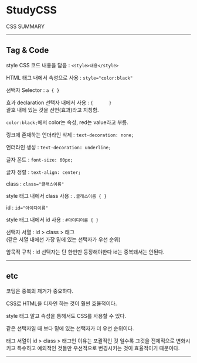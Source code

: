 # StudyCSS
CSS SUMMARY

---
## Tag & Code

style CSS 코드 내용을 담음 : `<style>내용</style>`

HTML 태그 내에서 속성으로 사용 : `style="color:black"`

선택자 Selector : `a { }`

효과 declaration 선택자 내에서 사용 : `{      }`  
괄호 내에 있는 것을 선언(효과)라고 지칭함.

`color:black;`에서 color는 속성, red는 value라고 부름.

링크에 존재하는 언더라인 삭제 : `text-decoration: none;`

언더라인 생성 : `text-decoration: underline;`

글자 폰트 : `font-size: 60px;`

글자 정렬 : `text-align: center;`

class : `class="클래스이름"`

style 태그 내에서 class 사용 : `.클래스이름 { }`

id : `id="아이디이름"`

style 태그 내에서 id 사용 : `#아이디이름 { }`

선택자 서열 : id > class > 태그  
(같은 서열 내에선 가장 밑에 있는 선택자가 우선 순위)

암묵적 규칙 : id 선택자는 단 한번만 등장해야한다 id는 중복돼서는 안된다.


---
## etc

코딩은 중복의 제거가 중요하다.

CSS로 HTML을 디자인 하는 것이 훨씬 효율적이다.

style 태그 말고 속성을 통해서도 CSS를 사용할 수 있다.

같은 선택자일 때 보다 밑에 있는 선택자가 더 우선 순위이다.

태그 서열이 id > class > 태그인 이유는 포괄적인 것 일수록
그것을 전체적으로 변화시키고 특수하고 예외적인 것들만 우선적으로 변경시키는 것이 효율적이기 때문이다.


---